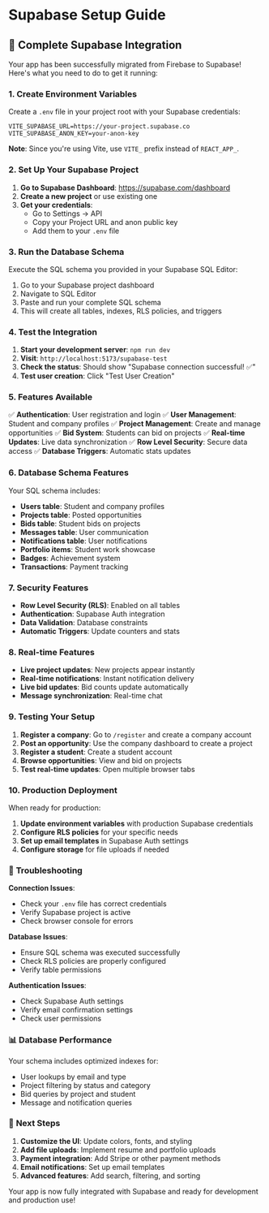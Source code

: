 # Supabase Setup Guide

## 🚀 Complete Supabase Integration

Your app has been successfully migrated from Firebase to Supabase! Here's what you need to do to get it running:

### 1. **Create Environment Variables**

Create a `.env` file in your project root with your Supabase credentials:

```env
VITE_SUPABASE_URL=https://your-project.supabase.co
VITE_SUPABASE_ANON_KEY=your-anon-key
```

**Note**: Since you're using Vite, use `VITE_` prefix instead of `REACT_APP_`.

### 2. **Set Up Your Supabase Project**

1. **Go to Supabase Dashboard**: https://supabase.com/dashboard
2. **Create a new project** or use existing one
3. **Get your credentials**:
   - Go to Settings → API
   - Copy your Project URL and anon public key
   - Add them to your `.env` file

### 3. **Run the Database Schema**

Execute the SQL schema you provided in your Supabase SQL Editor:

1. Go to your Supabase project dashboard
2. Navigate to SQL Editor
3. Paste and run your complete SQL schema
4. This will create all tables, indexes, RLS policies, and triggers

### 4. **Test the Integration**

1. **Start your development server**: `npm run dev`
2. **Visit**: `http://localhost:5173/supabase-test`
3. **Check the status**: Should show "Supabase connection successful! ✅"
4. **Test user creation**: Click "Test User Creation"

### 5. **Features Available**

✅ **Authentication**: User registration and login
✅ **User Management**: Student and company profiles
✅ **Project Management**: Create and manage opportunities
✅ **Bid System**: Students can bid on projects
✅ **Real-time Updates**: Live data synchronization
✅ **Row Level Security**: Secure data access
✅ **Database Triggers**: Automatic stats updates

### 6. **Database Schema Features**

Your SQL schema includes:
- **Users table**: Student and company profiles
- **Projects table**: Posted opportunities
- **Bids table**: Student bids on projects
- **Messages table**: User communication
- **Notifications table**: User notifications
- **Portfolio items**: Student work showcase
- **Badges**: Achievement system
- **Transactions**: Payment tracking

### 7. **Security Features**

- **Row Level Security (RLS)**: Enabled on all tables
- **Authentication**: Supabase Auth integration
- **Data Validation**: Database constraints
- **Automatic Triggers**: Update counters and stats

### 8. **Real-time Features**

- **Live project updates**: New projects appear instantly
- **Real-time notifications**: Instant notification delivery
- **Live bid updates**: Bid counts update automatically
- **Message synchronization**: Real-time chat

### 9. **Testing Your Setup**

1. **Register a company**: Go to `/register` and create a company account
2. **Post an opportunity**: Use the company dashboard to create a project
3. **Register a student**: Create a student account
4. **Browse opportunities**: View and bid on projects
5. **Test real-time updates**: Open multiple browser tabs

### 10. **Production Deployment**

When ready for production:
1. **Update environment variables** with production Supabase credentials
2. **Configure RLS policies** for your specific needs
3. **Set up email templates** in Supabase Auth settings
4. **Configure storage** for file uploads if needed

### 🔧 **Troubleshooting**

**Connection Issues**:
- Check your `.env` file has correct credentials
- Verify Supabase project is active
- Check browser console for errors

**Database Issues**:
- Ensure SQL schema was executed successfully
- Check RLS policies are properly configured
- Verify table permissions

**Authentication Issues**:
- Check Supabase Auth settings
- Verify email confirmation settings
- Check user permissions

### 📊 **Database Performance**

Your schema includes optimized indexes for:
- User lookups by email and type
- Project filtering by status and category
- Bid queries by project and student
- Message and notification queries

### 🎯 **Next Steps**

1. **Customize the UI**: Update colors, fonts, and styling
2. **Add file uploads**: Implement resume and portfolio uploads
3. **Payment integration**: Add Stripe or other payment methods
4. **Email notifications**: Set up email templates
5. **Advanced features**: Add search, filtering, and sorting

Your app is now fully integrated with Supabase and ready for development and production use!
